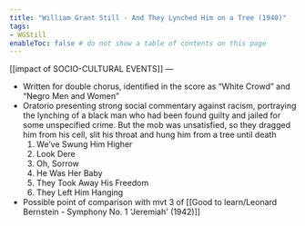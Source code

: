 ```yaml
---
title: "William Grant Still - And They Lynched Him on a Tree (1940)"
tags:
- WGStill   
enableToc: false # do not show a table of contents on this page
---
```


[[impact of SOCIO-CULTURAL EVENTS]] —
- Written for double chorus, identified in the score as “White Crowd” and “Negro Men and Women”
- Oratorio presenting strong social commentary against racism, portraying the lynching of a black man who had been found guilty and jailed for some unspecified crime. But the mob was unsatisfied, so they dragged him from his cell, slit his throat and hung him from a tree until death
	1) We’ve Swung Him Higher
	2) Look Dere
	3) Oh, Sorrow
	4) He Was Her Baby
	5) They Took Away His Freedom
	6) They Left Him Hanging
- Possible point of comparison with mvt 3 of [[Good to learn/Leonard Bernstein - Symphony No. 1 'Jeremiah' (1942)]]